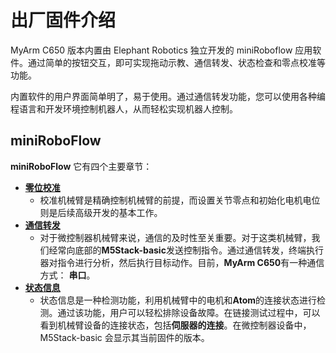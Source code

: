 # 出厂固件介绍

MyArm C650 版本内置由 Elephant Robotics 独立开发的 miniRoboflow 应用软件。通过简单的按钮交互，即可实现拖动示教、通信转发、状态检查和零点校准等功能。

内置软件的用户界面简单明了，易于使用。通过通信转发功能，您可以使用各种编程语言和开发环境控制机器人，从而轻松实现机器人控制。

## miniRoboFlow

**miniRoboFlow** 它有四个主要章节：

- [**零位校准**](/4-FunctionsAndApplications/5-BasicFunctions/5.1-SystemInstructionsForUse/5.1.1-Minirobot/5.1.1.3-calibrate.md)
  - 校准机械臂是精确控制机械臂的前提，而设置关节零点和初始化电机电位则是后续高级开发的基本工作。
- [**通信转发**](/4-FunctionsAndApplications/5-BasicFunctions/5.1-SystemInstructionsForUse/5.1.1-Minirobot/5.1.1.4-transponder.md)
  - 对于微控制器机械臂来说，通信的及时性至关重要。对于这类机械臂，我们经常向底部的**M5Stack-basic**发送控制指令。通过通信转发，终端执行器对指令进行分析，然后执行目标动作。目前，**MyArm C650**有一种通信方式： **串口**。
- [**状态信息**](/4-FunctionsAndApplications/5-BasicFunctions/5.1-SystemInstructionsForUse/5.1.1-Minirobot/5.1.1.5-information.md)
  - 状态信息是一种检测功能，利用机械臂中的电机和**Atom**的连接状态进行检测。通过该功能，用户可以轻松排除设备故障。在链接测试过程中，可以看到机械臂设备的连接状态，包括**伺服器的连接**。在微控制器设备中，M5Stack-basic 会显示其当前固件的版本。

